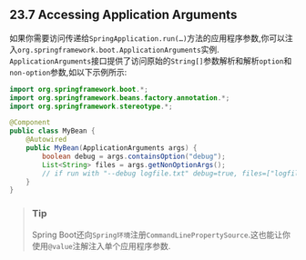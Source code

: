 ## 23.7 Accessing Application Arguments
如果你需要访问传递给`SpringApplication.run(…)`方法的应用程序参数,你可以注入`org.springframework.boot.ApplicationArguments`实例.
`ApplicationArguments`接口提供了访问原始的`String[]`参数解析和解析`option`和`non-option`参数,如以下示例所示:

```java
import org.springframework.boot.*;
import org.springframework.beans.factory.annotation.*;
import org.springframework.stereotype.*;

@Component
public class MyBean {
    @Autowired
    public MyBean(ApplicationArguments args) {
        boolean debug = args.containsOption("debug");
        List<String> files = args.getNonOptionArgs();
        // if run with "--debug logfile.txt" debug=true, files=["logfile.txt"]
    }
}
```
>### Tip
>Spring Boot还向`Spring环境`注册`CommandLinePropertySource`.这也能让你使用`@value`注解注入单个应用程序参数.